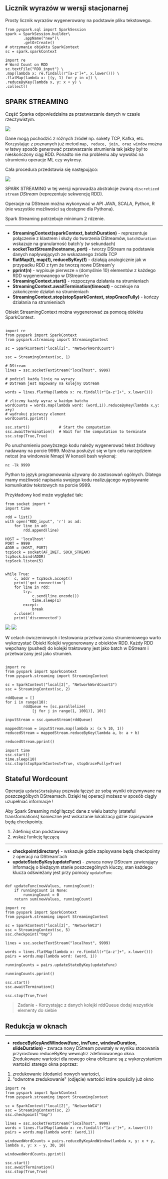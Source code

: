 
## Licznik wyrazów w wersji stacjonarnej

Prosty licznik wyrazów wygenerowany na podstawie pliku tekstowego.

```{python}
from pyspark.sql import SparkSession
spark = SparkSession.builder\
        .appName("new")\
        .getOrCreate()
# otrzymanie obiektu SparkContext
sc = spark.sparkContext

import re
# Word Count on RDD
sc.textFile("RDD_input") \
.map(lambda x: re.findall(r"[a-z']+", x.lower())) \
.flatMap(lambda x: [(y, 1) for y in x]) \
.reduceByKey(lambda x, y: x + y) \
.collect()
```
## SPARK STREAMING

Część Sparka odpowiedzialna za przetwarzanie danych w czasie rzeczywistym.


<img src="https://spark.apache.org/docs/latest/img/streaming-arch.png"/>

Dane mogą pochodzić z różnych źródeł np. sokety TCP, Kafka, etc.
Korzystając z poznanych już metod `map, reduce, join, oraz window` można w łatwy sposób generować przetwarzanie strumienia tak jakby był to nieskończony ciąg RDD.
Ponadto nie ma problemu aby wywołać na strumieniu operacje ML czy wykresy.

Cała procedura przedstawia się następująco:

<img src="https://spark.apache.org/docs/latest/img/streaming-flow.png"/>

SPARK STREAMING w tej wersji wprowadza abstrakcje zwaną `discretized stream` *DStream* (reprezentuje sekwencję RDD).

Operacje na DStream można wykonywać w API JAVA, SCALA, Python, R (nie wszystkie możliwości są dostępne dla Pythona).

Spark Streaming potrzebuje minimum 2 rdzenie.

----
- **StreamingContext(sparkContext, batchDuration)** - reprezentuje połączenie z klastrem i służy do tworzenia DStreamów, `batchDuration` wskazuje na granularność batch'y (w sekundach)
- **socketTextStream(hostname, port)** - tworzy DStream na podstawie danych napływających ze wskazanego źródła TCP
- **flatMap(f), map(f), reduceByKey(f)** - działają analogicznie jak w przypadku RDD z tym że tworzą nowe DStream'y
- **pprint(n)** - wypisuje pierwsze `n` (domyślnie 10) elementów z każdego RDD wygenerowanego w DStream'ie
- **StreamingContext.start()** - rozpoczyna działania na strumieniach
- **StreamingContext.awaitTermination(timeout)** - oczekuje na zakończenie działań na strumieniach
- **StreamingContext.stop(stopSparkContext, stopGraceFully)** - kończy działania na strumieniach

Obiekt StreamingContext można wygenerować za pomocą obiektu SparkContext.

```{python}

import re
from pyspark import SparkContext
from pyspark.streaming import StreamingContext

sc = SparkContext("local[2]", "NetworkWordCount")

ssc = StreamingContext(sc, 1)

# DStream
lines = ssc.socketTextStream("localhost", 9999)

# podziel każdą linię na wyrazy
# DStream jest mapowany na kolejny DStream

words = lines.flatMap(lambda x: re.findall(r"[a-z']+", x.lower()))

# zliczmy każdy wyraz w każdym batchu
wordCounts = words.map(lambda word: (word,1)).reduceByKey(lambda x,y: x+y)
# wydrukuj pierwszy element
wordCounts.pprint()

ssc.start()             # Start the computation
ssc.awaitTermination()  # Wait for the computation to terminate
ssc.stop(True,True)
```

Po uruchomieniu powyższego kodu należy wygenerować tekst źródłowy nadawany na
porcie 9999.
Można posłużyć się w tym celu narzędziem netcat (na windowsie Nmap)
W konsoli bash wykonaj:
```{bash}
nc -lk 9999
```

Python to język programowania używany do zastosowań ogólnych.
Dlatego mamy możliwość napisania swojego kodu realizującego
wypisywanie komunikatów tekstowych na porcie 9999.

Przykładowy kod może wyglądać tak:
```{python}
from socket import *
import time

rdd = list()
with open("RDD_input", 'r') as ad:
    for line in ad:
        rdd.append(line)

HOST = 'localhost'
PORT = 9999
ADDR = (HOST, PORT)
tcpSock = socket(AF_INET, SOCK_STREAM)
tcpSock.bind(ADDR)
tcpSock.listen(5)


while True:
    c, addr = tcpSock.accept()
    print('got connection')
    for line in rdd:
        try:
            c.send(line.encode())
            time.sleep(1)
        except:
            break
    c.close()
    print('disconnected')
```

<img src="https://spark.apache.org/docs/latest/img/streaming-dstream.png"/>

<img src="https://spark.apache.org/docs/latest/img/streaming-dstream-ops.png"/>

W celach ćwiczeniowych i testowania przetwarzania strumieniowego warto wykorzystać Obiekt Kolejki wygenerowany z obiektów RDD.
Każdy RDD wepchany (pushed) do kolejki traktowany jest jako batch w DStream i przetwarzany jest jako strumień.

```{python}

import re
from pyspark import SparkContext
from pyspark.streaming import StreamingContext

sc = SparkContext("local[2]", "NetworkWordCount3")
ssc = StreamingContext(sc, 2)

rddQueue = []
for i in range(10):
        rddQueue += [sc.parallelize(
            [j for j in range(1, 1001)], 10)]

inputStream = ssc.queueStream(rddQueue)

mappedStream = inputStream.map(lambda x: (x % 10, 1))
reducedStream = mappedStream.reduceByKey(lambda a, b: a + b)

reducedStream.pprint()

import time
ssc.start()
time.sleep(10)
ssc.stop(stopSparkContext=True, stopGraceFully=True)

```

## Stateful Wordcount

Operacja `updateStateByKey` pozwala łączyć ze sobą wyniki otrzymywane na poszczególbych DStreamach. Dzięki tej operacji możesz w sposób ciągły uzupełniać informacje !

Aby Spark Streaming mógł łączyć dane z wielu batchy (stateful transformations) konieczne jest wskazanie lokalizacji gdzie zapisywane będą checkpointy.

1. Zdefiniuj stan podstawowy
2. wskaż funkcję łączącą

----
- **checkpoint(directory)** - wskazuje gdzie zapisywane będą checkpointy z operacji na DStream'ach
- **updateStateByKey(updateFunc)** - zwraca nowy DStream zawierający informację o bieżącym stanie poszczególnych kluczy, stan każdego klucza odświeżany jest przy pomocy `updateFunc`

```{python}

def updateFunc(newValues, runningCount):
    if runningCount is None:
        runningCount = 0
    return sum(newValues, runningCount)

import re
from pyspark import SparkContext
from pyspark.streaming import StreamingContext

sc = SparkContext("local[2]", "NetworkWC3")
ssc = StreamingContext(sc, 5)
ssc.checkpoint("tmp")

lines = ssc.socketTextStream("localhost", 9999)

words = lines.flatMap(lambda x: re.findall(r"[a-z']+", x.lower()))
pairs = words.map(lambda word: (word, 1))

runningCounts = pairs.updateStateByKey(updateFunc)

runningCounts.pprint()

ssc.start()
ssc.awaitTermination()

ssc.stop(True,True)
```

> Zadanie - Korzystając z danych kolejki rddQueue dodaj wszystkie elementy do siebie

## Redukcja w oknach

----
- **reduceByKeyAndWindow(func, invFunc, windowDuration, slideDuration)** - zwraca nowy DStream powstały w wyniku stosowania przyrostowo reduceByKey wewnątrz zdefiniowanego okna. Zredukowane wartości dla nowego okna obliczane są z wykorzystaniem wartości starego okna poprzez:
1. zredukowanie (dodanie) nowych wartości,
2. "odwrotne zredukowanie" (odjęcie) wartości które opuściły już okno

```{python}
import re
from pyspark import SparkContext
from pyspark.streaming import StreamingContext

sc = SparkContext("local[2]", "NetworkWC4")
ssc = StreamingContext(sc, 2)
ssc.checkpoint("tmp")

lines = ssc.socketTextStream("localhost", 9999)
words = lines.flatMap(lambda x: re.findall(r"[a-z']+", x.lower()))
pairs = words.map(lambda word: (word,1))

windowedWordCounts = pairs.reduceByKeyAndWindow(lambda x, y: x + y, lambda x, y: x - y, 30, 10)

windowedWordCounts.pprint()

ssc.start()
ssc.awaitTermination()
ssc.stop(True,True)
```
